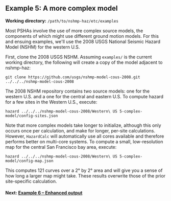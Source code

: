 Example 5: A more complex model
-------------------------------

__Working directory:__ `/path/to/nshmp-haz/etc/examples`

Most PSHAs involve the use of more complex source models, the components of which might use different ground motion models. For this and ensuing examples, we'll use the 2008 USGS National Seismic Hazard Model (NSHM) for the western U.S.

First, clone the 2008 USGS NSHM. Assuming `examples/` is the current working directory, the following will create a copy of the model adjacent to nshmp-haz:

```Shell
git clone https://github.com/usgs/nshmp-model-cous-2008.git ../../../nshmp-model-cous-2008
```

The 2008 NSHM repository contains two source models: one for the western U.S. and a one for the central and eastern U.S. To compute hazard for a few sites in the Western U.S., execute:

```Shell
hazard ../../../nshmp-model-cous-2008/Western\ US 5-complex-model/config-sites.json
```

Note that more complex models take longer to initialize, although this only occurs once per calculation, and make for longer, per-site calculations. However, `HazardCalc` will automatically use all cores available and therefore performs better on multi-core systems. To compute a small, low-resolution map for the central San Francisco bay area, execute:

```Shell
hazard ../../../nshmp-model-cous-2008/Western\ US 5-complex-model/config-map.json
```

This computes 121 curves over a 2° by 2° area and will give you a sense of how long a larger map might take. These results overwrite those of the prior site-specific calculation.

#### Next: [Example 6 – Enhanced output](../6-enhanced-output)
